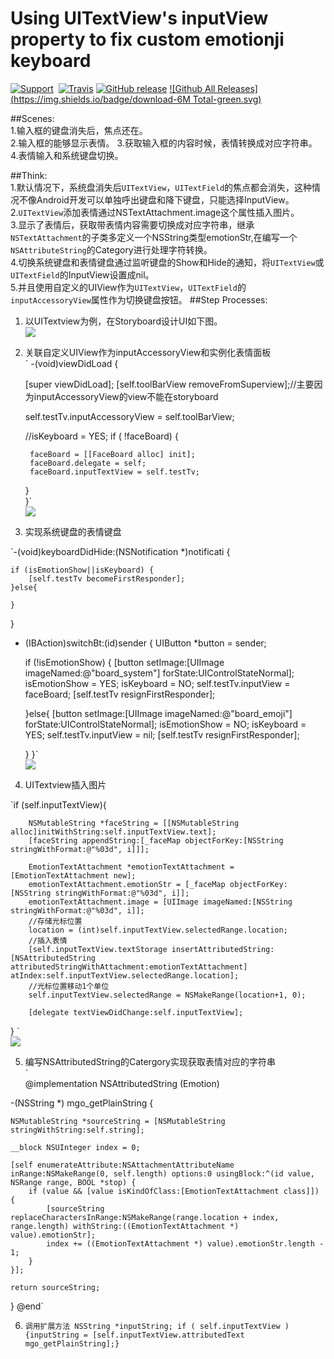 # Using UITextView's inputView property to fix custom emotionji keyboard
[![Support](https://img.shields.io/badge/support-iOS%206%2B%20-blue.svg?style=flat)](https://www.apple.com/nl/ios/)&nbsp;
[![Travis](https://img.shields.io/travis/rust-lang/rust.svg)]()
[![GitHub release](https://img.shields.io/github/release/qubyte/rubidium.svg)]()
[![Github All Releases](https://img.shields.io/badge/download-6M Total-green.svg)](https://github.com/minggo620/iOSInputView/archive/master.zip)

##Scenes:  
1.输入框的键盘消失后，焦点还在。  
2.输入框的能够显示表情。
3.获取输入框的内容时候，表情转换成对应字符串。
4.表情输入和系统键盘切换。

##Think:  
1.默认情况下，系统盘消失后`UITextView`，`UITextField`的焦点都会消失，这种情况不像Android开发可以单独呼出键盘和降下键盘，只能选择InputView。  
2.`UITextView`添加表情通过NSTextAttachment.image这个属性插入图片。  
3.显示了表情后，获取带表情内容需要切换成对应字符串，继承`NSTextAttachment`的子类多定义一个NSString类型emotionStr,在编写一个`NSAttributeString`的Category进行处理字符转换。  
4.切换系统键盘和表情键盘通过监听键盘的Show和Hide的通知，将`UITextView`或`UITextField`的InputView设置成nil。  
5.并且使用自定义的UIView作为`UITextView`，`UITextField`的`inputAccessoryView`属性作为切换键盘按钮。
##Step Processes:
1. 以UITextview为例，在Storyboard设计UI如下图。  
![](https://github.com/minggo620/iOSInputView/blob/master/picture/inputview1.jpg)  
2. 关联自定义UIView作为inputAccessoryView和实例化表情面板  
`  -(void)viewDidLoad {

    [super viewDidLoad];
    [self.toolBarView removeFromSuperview];//主要因为inputAccessoryView的view不能在storyboard  

    self.testTv.inputAccessoryView = self.toolBarView;
    
    //isKeyboard = YES;
    if ( !faceBoard) {
        
        faceBoard = [[FaceBoard alloc] init];
        faceBoard.delegate = self;
        faceBoard.inputTextView = self.testTv;
    }   
}`  
![](https://github.com/minggo620/iOSInputView/blob/master/picture/inputview2.jpg)
 
3. 实现系统键盘的表情键盘 

`-(void)keyboardDidHide:(NSNotification *)notificati \{
    
    if (isEmotionShow||isKeyboard) {
        [self.testTv becomeFirstResponder];
    }else{
        
    }

}
- (IBAction)switchBt:(id)sender {
    UIButton *button = sender;
    
    if (!isEmotionShow) {
        [button setImage:[UIImage imageNamed:@"board_system"] forState:UIControlStateNormal];
        isEmotionShow = YES;
        isKeyboard = NO;
        self.testTv.inputView = faceBoard;
        [self.testTv resignFirstResponder];
        
    }else{
        [button setImage:[UIImage imageNamed:@"board_emoji"] forState:UIControlStateNormal];
        isEmotionShow = NO;
        isKeyboard = YES;
        self.testTv.inputView = nil;
        [self.testTv resignFirstResponder];
        
    }
}`    
![](https://github.com/minggo620/iOSInputView/blob/master/picture/inputview3.jpg)   
 
4. UITextview插入图片   
   
`if (self.inputTextView){

        NSMutableString *faceString = [[NSMutableString alloc]initWithString:self.inputTextView.text];
        [faceString appendString:[_faceMap objectForKey:[NSString stringWithFormat:@"%03d", i]]];
    
        EmotionTextAttachment *emotionTextAttachment = [EmotionTextAttachment new];
        emotionTextAttachment.emotionStr = [_faceMap objectForKey:[NSString stringWithFormat:@"%03d", i]];
        emotionTextAttachment.image = [UIImage imageNamed:[NSString stringWithFormat:@"%03d", i]];
        //存储光标位置
        location = (int)self.inputTextView.selectedRange.location;
        //插入表情
        [self.inputTextView.textStorage insertAttributedString:[NSAttributedString attributedStringWithAttachment:emotionTextAttachment] atIndex:self.inputTextView.selectedRange.location];
        //光标位置移动1个单位
        self.inputTextView.selectedRange = NSMakeRange(location+1, 0);
        
        [delegate textViewDidChange:self.inputTextView];
 }
 `  
![](https://github.com/minggo620/iOSInputView/blob/master/picture/inputview4.jpg)   
    
5. 编写NSAttributedString的Catergory实现获取表情对应的字符串  
`  
@implementation NSAttributedString (Emotion)  

-(NSString *) mgo_getPlainString {
    
    NSMutableString *sourceString = [NSMutableString stringWithString:self.string];
    
    __block NSUInteger index = 0;
    
    [self enumerateAttribute:NSAttachmentAttributeName inRange:NSMakeRange(0, self.length) options:0 usingBlock:^(id value, NSRange range, BOOL *stop) {
        if (value && [value isKindOfClass:[EmotionTextAttachment class]]) {
            [sourceString replaceCharactersInRange:NSMakeRange(range.location + index, range.length) withString:((EmotionTextAttachment *) value).emotionStr];
            index += ((EmotionTextAttachment *) value).emotionStr.length - 1;
        }
    }];
    
    return sourceString;
}
@end`

6. `调用扩展方法
NSString *inputString;
if ( self.inputTextView ) {inputString = [self.inputTextView.attributedText mgo_getPlainString];}
`

